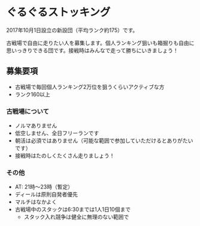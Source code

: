 # ぐるぐるストッキング

2017年10月1日設立の新設団（平均ランク約175）です。

古戦場で自由に走りたい人を募集します。個人ランキング狙いも箱掘りも自由に思いっきりできる団です。接戦時はみんなで走って勝ちにいきましょう！

## 募集要項

* 古戦場で毎回個人ランキング2万位を狙うくらいアクティブな方
* ランク160以上

### 古戦場について

* ノルマありません
* 低空しません、全日フリーランです
* 朝活は必須ではありません（可能な範囲で参加していただけるとありがたいです）
* 接戦時はたのしくたくさん走りましょう！

### その他

* AT: 21時〜23時（暫定）
* ディールは原則自発者優先
* マルチはなかよく
* 古戦場中のスタックは6:30までは1人1日10個まで
  * スタック入れ競争は健全に無理のない範囲で
